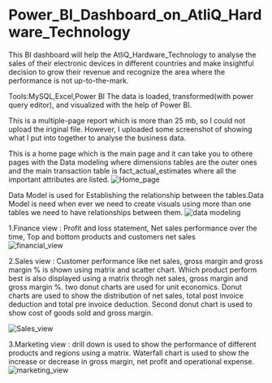 # Power_BI_Dashboard_on_AtliQ_Hardware_Technology

This BI dashboard will help the AtliQ_Hardware_Technology to analyse the sales of their electronic devices in different countries and make insightful decision to grow their revenue and recognize the area where the performance is not up-to-the-mark.

Tools:MySQL,Excel,Power BI
The data is loaded, transformed(with power query editor), and visualized with the help of Power BI.

This is a multiple-page report which is more than 25 mb, so I could not upload the iriginal file. However, I uploaded some screenshot of showing what I put into together to analyse the business data.

This is a home page which is the main page and it can take you to othere pages with the Data modeling where dimensions tables are the outer ones and the main transaction table is fact_actual_estimates where all the important attributes are listed. 
![Home_page](https://github.com/jnana027/Power_BI_Dashboard_on_AtliQ_Hardware_Technology/assets/120124430/ea3e4a57-9137-41b7-8fe6-1a4e468a53e6)

Data Model is used for Establishing the relationship between the tables.Data Model is need when ever we need to create visuals using more than one tables we need to have relationships between them.
![data modeling](https://github.com/jnana027/Power_BI_Dashboard_on_AtliQ_Hardware_Technology/assets/120124430/cb30b4ff-e863-49e0-b454-14f35a3bf31d)


1.Finance view : Profit and loss statement, Net sales performance over the time, Top and bottom products and customers net sales\
![financial_view](https://github.com/jnana027/Power_BI_Dashboard_on_AtliQ_Hardware_Technology/assets/120124430/a4256b02-3346-4c62-b376-3fbf27446470)

2.Sales view : Customer performance like net sales, gross margin and gross margin % is shown using matrix and scatter chart. Which product perform best is also displayed using a matrix throgh net sales, gross margin and gross margin %. two donut charts are used for unit economics. Donut charts are used to show the distribution of net sales, total post invoice deduction and total pre invoice deduction. Second donut chart is used to show cost of goods sold and gross margin.

![Sales_view](https://github.com/jnana027/Power_BI_Dashboard_on_AtliQ_Hardware_Technology/assets/120124430/b1eeadc0-cfad-4144-9aeb-d4b8728cf547)

3.Marketing view : drill down is used to show the performance of different products and regions using a matrix. Waterfall chart is used to show the increase or decrease in gross margin, net profit and operational expense.
![marketing_view](https://github.com/jnana027/Power_BI_Dashboard_on_AtliQ_Hardware_Technology/assets/120124430/15287b3b-c7d2-4a00-8833-19fd1e8364e6)

